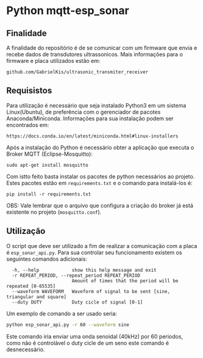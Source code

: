 # Python mqtt-esp_sonar
## Finalidade

A finalidade do repositório é de se comunicar com um firmware que envia e recebe dados de transdutores ultrassonicos. Mais informações para o firmware e placa utilizados estão em:
```
github.com/GabrielKis/ultrasonic_transmiter_receiver
```

## Requisistos

Para utilização é necessário que seja instalado Python3 em um sistema Linux(Ubuntu), de preferência com o gerenciador de pacotes Anaconda/Miniconda. Informações para sua instalação podem ser encontrados em:
```
https://docs.conda.io/en/latest/miniconda.html#linux-installers
```
Após a instalação do Python é necessário obter a aplicação que executa o Broker MQTT (Eclipse-Mosquitto):

```
sudo apt-get install mosquitto
```

Com istto feito basta instalar os pacotes de python necessários ao projeto. Estes pacotes estão em `requirements.txt` e o comando para instalá-los é:

```
pip install -r requirements.txt
```

OBS: Vale lembrar que o arquivo que configura a criação do broker já está existente no projeto (`mosquitto.conf`).
## Utilização

O script que deve ser utilizado a fim de realizar a comunicação com a placa é `esp_sonar_api.py`. Para sua controlar seu funcionamento existem os seguintes comandos adicionais:
```
  -h, --help            show this help message and exit
  -r REPEAT_PERIOD, --repeat_period REPEAT_PERIOD
                        Amount of times that the period will be repeated [0-65535]
  --waveform WAVEFORM   Waveform of signal to be sent [sine, triangular and square]
  --duty DUTY           Duty cicle of signal [0-1]
```

Um exemplo de comando a ser usado seria:

```bash
python esp_sonar_api.py -r 60 --waveform sine
```

Este comando iria enviar uma onda senoidal (40kHz) por 60 periodos, como não é controlável o duty cicle de um seno este comando é desnecessário.


